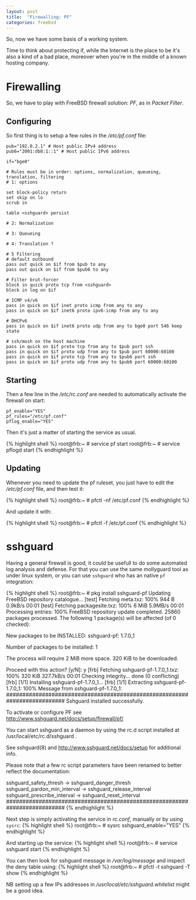 ```yaml
---
layout: post
title:  "Firewalling: PF"
categories: freebsd
---
```


So, now we have some basis of a working system.

Time to think about protecting if, while the Internet is the place to be it's also a kind of a bad place, moreover when you're in the middle of a known hosting company.

# Firewalling #

So, we have to play with FreeBSD firewall solution: *PF*, as in *Packet Filter*.

## Configuring ##

So first thing is to setup a few rules in the */etc/pf.conf* file:

    pub="192.0.2.1" # Host public IPv4 address
    pub6="2001:db8:1::1" # Host public IPv6 address

    if="bge0"

    # Rules must be in order: options, normalization, queueing, translation, filtering
    # 1: options

    set block-policy return
    set skip on lo
    scrub in

    table <sshguard> persist

    # 2: Normalization

    # 3: Queueing

    # 4: Translation ?

    # 5 Filtering
    # default outbound
    pass out quick on $if from $pub to any
    pass out quick on $if from $pub6 to any

    # Filter brut-forcer
    block in quick proto tcp from <sshguard>
    block in log on $if

    # ICMP v4/v6
    pass in quick on $if inet proto icmp from any to any
    pass in quick on $if inet6 proto ipv6-icmp from any to any

    # DHCPv6
    pass in quick on $if inet6 proto udp from any to bge0 port 546 keep state

    # ssh/mosh on the host machine
    pass in quick on $if proto tcp from any to $pub port ssh
    pass in quick on $if proto udp from any to $pub port 60000:60100
    pass in quick on $if proto tcp from any to $pub6 port ssh
    pass in quick on $if proto udp from any to $pub6 port 60000:60100

## Starting ##

Then a few line in the */etc/rc.conf* are needed to automatically activate the firewall on start:

    pf_enable="YES"
    pf_rules="/etc/pf.conf"
    pflog_enable="YES"

Then it's just a matter of starting the service as usual.

{% highlight shell %}
root@frb:~ # service pf start
root@frb:~ # service pflogd start
{% endhighlight %}

## Updating ##

Whenever you need to update the pf ruleset, you just have to edit the */etc/pf.conf* file, and then test it:

{% highlight shell %}
root@frb:~ # pfctl -nf /etc/pf.conf
{% endhighlight %}

And update it with:

{% highlight shell %}
root@frb:~ # pfctl -f /etc/pf.conf
{% endhighlight %}

# sshguard #

Having a general firewall is good, it could be usefull to do some automated log analysis and defense. For that you can use the same mollyguard tool as under linux system, or you can use `sshguard` who has an native `pf` integration:

{% highlight shell %}
root@frb:~ # pkg install sshguard-pf
Updating FreeBSD repository catalogue...
[test] Fetching meta.txz: 100%    944 B   0.9kB/s    00:01
[test] Fetching packagesite.txz: 100%    6 MiB   5.9MB/s    00:01
Processing entries: 100%
FreeBSD repository update completed. 25860 packages processed.
The following 1 package(s) will be affected (of 0 checked):

New packages to be INSTALLED:
        sshguard-pf: 1.7.0_1

Number of packages to be installed: 1

The process will require 2 MiB more space.
320 KiB to be downloaded.

Proceed with this action? [y/N]: y
[frb] Fetching sshguard-pf-1.7.0_1.txz: 100%  320 KiB 327.7kB/s    00:01
Checking integrity... done (0 conflicting)
[frb] [1/1] Installing sshguard-pf-1.7.0_1...
[frb] [1/1] Extracting sshguard-pf-1.7.0_1: 100%
Message from sshguard-pf-1.7.0_1:
##########################################################################
  Sshguard installed successfully.

  To activate or configure PF see http://www.sshguard.net/docs/setup/firewall/pf/

  You can start sshguard as a daemon by using the
  rc.d script installed at /usr/local/etc/rc.d/sshguard .

  See sshguard(8) and http://www.sshguard.net/docs/setup for additional info.

  Please note that a few rc script parameters have been renamed to
  better reflect the documentation:

  sshguard_safety_thresh -> sshguard_danger_thresh
  sshguard_pardon_min_interval -> sshguard_release_interval
  sshguard_prescribe_interval -> sshguard_reset_interval
##########################################################################
{% endhighlight %}

Next step is simply activating the service in *rc.conf*, manually or by using `sysrc`:
{% highlight shell %}
root@frb:~ # sysrc sshguard_enable="YES"
{% endhighlight %}

And starting up the service:
{% highlight shell %}
root@frb:~ # service sshguard start
{% endhighlight %}

You can then look for sshguard message in */var/log/message* and inspect the deny table using:
{% highlight shell %}
root@frb:~ # pfctl -t sshguard -T show
{% endhighlight %}

NB setting up a few IPs addresses in */usr/local/etc/sshguard.whitelist* might be a good idea.

